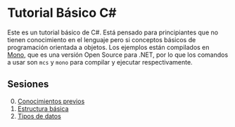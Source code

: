 Tutorial Básico C#
==================

Este es un tutorial básico de C#. Está pensado para principiantes que no tienen conocimiento en el lenguaje pero si conceptos básicos de programación orientada a objetos. Los ejemplos están compilados en [Mono](http://www.mono-project.com), que es una versión Open Source para .NET, por lo que los comandos a usar son `mcs` y `mono` para compilar y ejecutar respectivamente.

## Sesiones
0. [Conocimientos previos](conocimientos-previos.md)
1. [Estructura básica](estructura-basica.md)
2. [Tipos de datos](tipo-datos.md)
